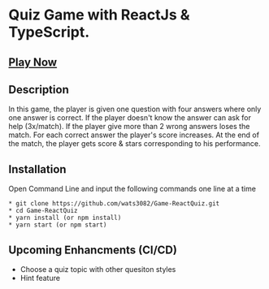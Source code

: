 # Quiz Game with ReactJs & TypeScript.



## [Play Now](https://quiz-game-liart.vercel.app/)

## Description ##

In this game, the player is given one question with four answers where only one answer is correct.
If the player doesn't know the answer can ask for help (3x/match). 
If the player give more than 2 wrong answers loses the match.
For each correct answer the player's score increases.
At the end of the match, the player gets score & stars corresponding to his performance.



## Installation ##
Open Command Line and input the following commands one line at a time

```
* git clone https://github.com/wats3082/Game-ReactQuiz.git
* cd Game-ReactQuiz
* yarn install (or npm install)
* yarn start (or npm start)
```

## Upcoming Enhancments (CI/CD) ##
* Choose a quiz topic with other quesiton styles
* Hint feature

